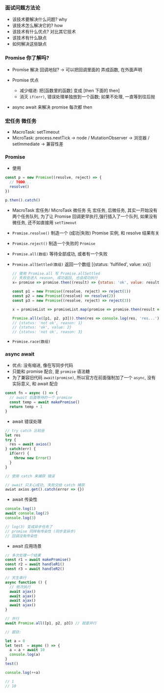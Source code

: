 ### 面试问题方法论

- 该技术要解决什么问题? why
- 该技术怎么解决它的? how
- 该技术有什么优点? 对比其它技术
- 该技术有什么缺点
- 如何解决这些缺点

### Promise 你了解吗?

- Promise 解决 回调地狱? -> 可以把回调里面的 弄成函数, 在外面声明

- Promise 优点

  - 减少缩进: 把[函数里的函数] 变成 [then 下面的 then]
  - 消灭 `if(err)`, 错误处理单独放到一个函数; 如果不处理, 一直等到往后抛

- async await 来解决 promise 每次都 then

### 宏任务 微任务

- MacroTask: setTimeout
- MicroTask: process.nextTick -> node / MutationObserver -> 浏览器 / setImmediate -> 兼容性差

### Promise

- 使用

```js
const p = new Promise((resolve, reject) => {
  // TODO...
  resolve()
})

p.then().catch()
```

- MacroTask 宏任务/ MicroTask 微任务
  先 宏任务, 后微任务, 其实一开始没有两个任务队列, 为了让 Promise 回调更早执行,强行插入了一个队列, 如果没有 微任务, 还不如直接用 `setTimeout`

- `Promise.resolve()`
  制造一个 (成功|失败) Promise 实例, 和 resolve 结果有关
- `Promise.reject()`
  制造一个失败的 `Promise`
- `Promise.all(数组)`
  等待全部成功, 或者有一个失败
- `Promise.allSettled(数组)`
  返回一个数组 [{status: 'fulfilled', value: xx}]

  ```js
  // 使用 Promise.all 写 Promise.allSettled
  // 失败会进入 reason, 成功返回, 也会成功执行
  x= promise => promise.then((result) => {status: 'ok', value: result}, reason => {status: 'not ok', reason} )

  const p1 = new Promise((resolve, reject) => reject(1))
  const p2 = new Promise((resolve) => resolve(2))
  const p3 = new Promise((resolve, reject) => reject(3))

  x = promiseList => promiseList.map(promise => promise.then(result => ({status: 'ok', value: result}),reason =>  ({status: 'not ok', reason}) ))

  Promise.all(x([p1, p2, p3])).then(res => console.log(res, 'res...'))
  // {status: 'not ok', reason: 1}
  // {status: 'ok', value: 2}
  // {status: 'not ok', reason: 3}
  ```

- `Promise.race(数组)`

### async await

- 优点: 没有缩进, 像在写同步代码
- 只能和 promise 配合, 是 `promise` 语法糖
- 为了兼容旧代码 `await(promise)`, 所以官方在前面强制加了一个 `async`, 没有实际意义, 和 await 配合
```js
const fn = async () => {
  // await 后面等待的一个 promise
  const temp = await makePromise()
  return temp + 1
}
```

- await 错误处理
```js
// try catch 比较丑
let res
try {
  res = await axios()
} catch(err) {
  if(err) {
    throw new Error()
  }
}
```

```js
// 使用 catch 来捕获 错误

// await 只关心成功, 失败交给 catch 捕获
awiat axios.get().catch(error => {})
```

- await 传染性
```js
console.log(1)
await console.log(2)
console.log(3)

// log(3) 变成异步任务了
// promise 同样有传染性 (同步变异步)
// 回调没有传染性
```

- await 应用场景
```js
// 多次处理一个结果
const r1 = await makePromise()
const r2 = await handleR1()
const r3 = await handleR2()

// 天生串行
async function () {
  // 依次执行
  await ajax()
  await ajax()
  await ajax()
  await ajax()
}

// 并行
await Promise.all([p1, p2, p3]) // 就是并行
```

```js
// 题目:

let a = 0
let test  = async () => {
  a = a + await 10
  console.log(a)
}
test()

console.log(++a)

// 1
// 10
```